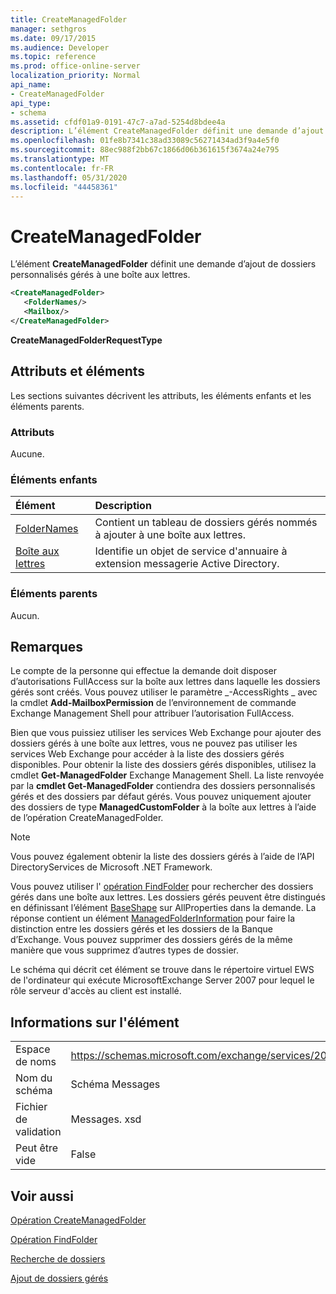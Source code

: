 ```yaml
---
title: CreateManagedFolder
manager: sethgros
ms.date: 09/17/2015
ms.audience: Developer
ms.topic: reference
ms.prod: office-online-server
localization_priority: Normal
api_name:
- CreateManagedFolder
api_type:
- schema
ms.assetid: cfdf01a9-0191-47c7-a7ad-5254d8bdee4a
description: L’élément CreateManagedFolder définit une demande d’ajout de dossiers personnalisés gérés à une boîte aux lettres.
ms.openlocfilehash: 01fe8b7341c38ad33089c56271434ad3f9a4e5f0
ms.sourcegitcommit: 88ec988f2bb67c1866d06b361615f3674a24e795
ms.translationtype: MT
ms.contentlocale: fr-FR
ms.lasthandoff: 05/31/2020
ms.locfileid: "44458361"
---
```

# <a name="createmanagedfolder"></a>CreateManagedFolder

L’élément **CreateManagedFolder** définit une demande d’ajout de dossiers personnalisés gérés à une boîte aux lettres. 
  
```xml
<CreateManagedFolder>
   <FolderNames/>
   <Mailbox/>
</CreateManagedFolder>
```

 **CreateManagedFolderRequestType**
## <a name="attributes-and-elements"></a>Attributs et éléments

Les sections suivantes décrivent les attributs, les éléments enfants et les éléments parents.
  
### <a name="attributes"></a>Attributs

Aucune.
  
### <a name="child-elements"></a>Éléments enfants

|**Élément**|**Description**|
|:-----|:-----|
|[FolderNames](foldernames.md) <br/> |Contient un tableau de dossiers gérés nommés à ajouter à une boîte aux lettres.  <br/> |
|[Boîte aux lettres](mailbox.md) <br/> |Identifie un objet de service d'annuaire à extension messagerie Active Directory.  <br/> |
   
### <a name="parent-elements"></a>Éléments parents

Aucun.
  
## <a name="remarks"></a>Remarques

Le compte de la personne qui effectue la demande doit disposer d’autorisations FullAccess sur la boîte aux lettres dans laquelle les dossiers gérés sont créés. Vous pouvez utiliser le paramètre _-AccessRights _ avec la cmdlet **Add-MailboxPermission** de l’environnement de commande Exchange Management Shell pour attribuer l’autorisation FullAccess. 
  
Bien que vous puissiez utiliser les services Web Exchange pour ajouter des dossiers gérés à une boîte aux lettres, vous ne pouvez pas utiliser les services Web Exchange pour accéder à la liste des dossiers gérés disponibles. Pour obtenir la liste des dossiers gérés disponibles, utilisez la cmdlet **Get-ManagedFolder** Exchange Management Shell. La liste renvoyée par la **cmdlet Get-ManagedFolder** contiendra des dossiers personnalisés gérés et des dossiers par défaut gérés. Vous pouvez uniquement ajouter des dossiers de type **ManagedCustomFolder** à la boîte aux lettres à l’aide de l’opération CreateManagedFolder. 
  
> [!NOTE]
> Vous pouvez également obtenir la liste des dossiers gérés à l’aide de l’API DirectoryServices de Microsoft .NET Framework. 
  
Vous pouvez utiliser l' [opération FindFolder](findfolder-operation.md) pour rechercher des dossiers gérés dans une boîte aux lettres. Les dossiers gérés peuvent être distingués en définissant l’élément [BaseShape](baseshape.md) sur AllProperties dans la demande. La réponse contient un élément [ManagedFolderInformation](managedfolderinformation.md) pour faire la distinction entre les dossiers gérés et les dossiers de la Banque d’Exchange. Vous pouvez supprimer des dossiers gérés de la même manière que vous supprimez d’autres types de dossier. 
  
Le schéma qui décrit cet élément se trouve dans le répertoire virtuel EWS de l'ordinateur qui exécute MicrosoftExchange Server 2007 pour lequel le rôle serveur d'accès au client est installé.
  
## <a name="element-information"></a>Informations sur l'élément

|||
|:-----|:-----|
|Espace de noms  <br/> |https://schemas.microsoft.com/exchange/services/2006/messages  <br/> |
|Nom du schéma  <br/> |Schéma Messages  <br/> |
|Fichier de validation  <br/> |Messages. xsd  <br/> |
|Peut être vide  <br/> |False  <br/> |
   
## <a name="see-also"></a>Voir aussi



[Opération CreateManagedFolder](createmanagedfolder-operation.md)
  
[Opération FindFolder](findfolder-operation.md)


[Recherche de dossiers](https://msdn.microsoft.com/library/9124d868-017a-43f0-b915-5c0082cacec9%28Office.15%29.aspx)
  
[Ajout de dossiers gérés](https://msdn.microsoft.com/library/846658c6-7043-40fb-8439-19f97c2a967f%28Office.15%29.aspx)

